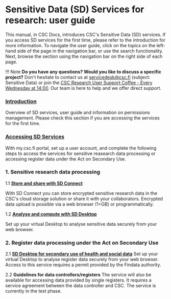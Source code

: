 # Sensitive Data (SD) Services for research: user guide

This manual, in CSC Docs, introduces CSC's Sensitive Data (SD) services. If you access SD services for the first time, please refer to the introduction for more information. To navigate the user guide, click on the topics on the left-hand side of the page in the navigation bar, or use the search functionality. Next, browse the section using the navigation bar on the right side of each page.

!!! Note
    **Do you have any questions? Would you like to discuss a specific project?** Don't hesitate to contact us at servicedesk@csc.fi (subject: Sensitive Data) or join the [CSC Research User Support Coffee - Every Wednesday at 14:00](https://ssl.eventilla.com/usersupportcoffee). Our team is here to help and we offer direct support. 



### **[Introduction](./intro.md)** 

Overview of SD services, user guide and information on permissions management. Please check this section if you are accessing the services for the first time.

### **[Accessing SD Services](./sd-access.md)** 

With my.csc.fi portal, set up a user account, and complete the following steps to access the services for sensitive reasearch data processing or accessing register data under the Act on Secondary Use. 

### 1. Sensitive research data processing

1.1 **[Store and share with SD Connect](./sd_connect.md)** 

With SD Connect you can store encrypted sensitive research data in the CSC's cloud storage solution or share it with your collaborators. Encrypted data upload is possible via a web browser (1<GB) or programmatically.

1.2 **[Analyse and compute with SD Desktop](./sd_desktop.md)** 

Set up your virtual Desktop to analyse sensitive data securely from your web browser. 



### 2. Register data processing under the Act on Secondary Use


2.1 **[SD Desktop for secondary use of health and social data](./sd-desktop-audited.md)**
Set up your virtual Desktop to analyse register data securely from your web browser. Access to this service requires a permit provided by the Findata authority. 

2.2 **Guidelines for data controllers/registers**
The service will also be available for accessing data provided by single registers. It requires a service agreement between the data controller and CSC. The service is currently in the test phase. 




